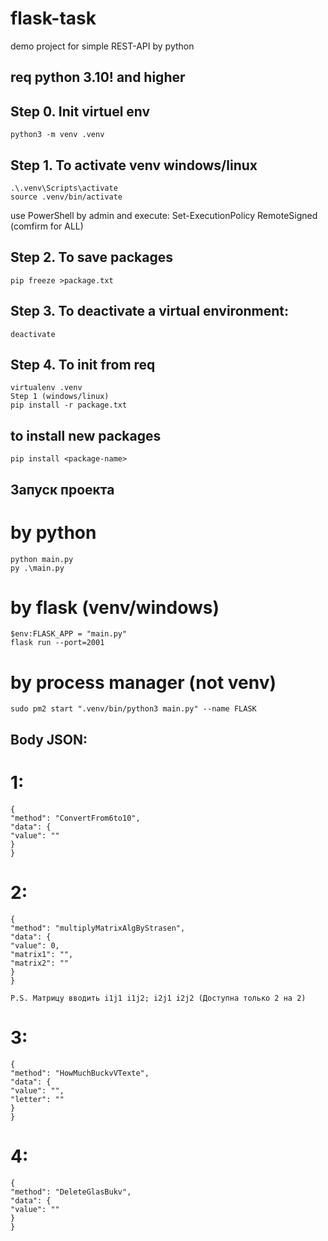# flask-task
demo project for simple REST-API by python

## req python 3.10! and higher 

## Step 0. Init virtuel env
    python3 -m venv .venv


## Step 1. To activate venv windows/linux
    .\.venv\Scripts\activate
    source .venv/bin/activate

use PowerShell by admin and  execute: Set-ExecutionPolicy RemoteSigned (comfirm for ALL)

## Step 2. To save packages
    pip freeze >package.txt

## Step 3. To deactivate a virtual environment:
    deactivate

## Step 4. To init from req    
    virtualenv .venv
    Step 1 (windows/linux)
    pip install -r package.txt

## to install new packages
    pip install <package-name>

## Запуск проекта

# by python
    python main.py
    py .\main.py

# by flask (venv/windows)
    $env:FLASK_APP = "main.py"
    flask run --port=2001

# by process manager (not venv)
    sudo pm2 start ".venv/bin/python3 main.py" --name FLASK


## Body JSON:

# 1:
    {
    "method": "ConvertFrom6to10",
    "data": {
    "value": ""
    }
    }

# 2:
    {
    "method": "multiplyMatrixAlgByStrasen",
    "data": {
    "value": 0,
    "matrix1": "",
    "matrix2": ""
    }
    }

    P.S. Матрицу вводить i1j1 i1j2; i2j1 i2j2 (Доступна только 2 на 2)

# 3:
    {
    "method": "HowMuchBuckvVTexte",
    "data": {
    "value": "",
    "letter": ""
    }
    }

# 4:
    {
    "method": "DeleteGlasBukv",
    "data": {
    "value": ""
    }
    }
